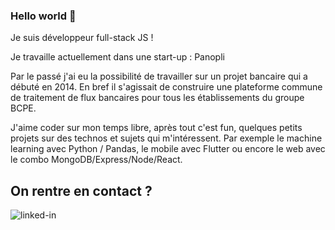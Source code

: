 ### Hello world 👋
Je suis développeur full-stack JS !

Je travaille actuellement dans une start-up : Panopli

Par le passé j'ai eu la possibilité de travailler sur un projet bancaire qui a débuté en 2014.
En bref il s'agissait de construire une plateforme commune de traitement de flux bancaires pour tous les établissements du groupe BCPE.

J'aime coder sur mon temps libre, après tout c'est fun, quelques petits projets sur des technos et sujets qui m'intéressent. Par exemple le machine learning avec Python / Pandas, le mobile avec Flutter ou encore le web avec le combo MongoDB/Express/Node/React.

## On rentre en contact ?
[<img align="left" alt="linked-in" src="https://img.shields.io/badge/linkedin-%230077B5.svg?&style=for-the-badge&logo=linkedin&logoColor=white" />](https://www.linkedin.com/in/benjamin-latger/)
<br>
